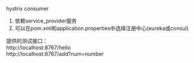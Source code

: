 hystrix consumer

1. 依赖service_provider服务
2. 可以在pom.xml和application.properties中选择注册中心(eureka或consul)

提供的测试接口：  
http://localhost:8767/hello  
http://localhost:8767/add?num=number  
